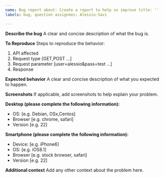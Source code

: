 ```yaml
---
name: Bug report about: Create a report to help us improve title: ''
labels: bug, question assignees: Alessio-Savi

---
```


**Describe the bug**
A clear and concise description of what the bug is.

**To Reproduce**
Steps to reproduce the behavior:

1. API affected
2. Request type [GET,POST ...]
3. Request parameter [user=alessio&pass=test ...]
4. Response

**Expected behavior**
A clear and concise description of what you expected to happen.

**Screenshots**
If applicable, add screenshots to help explain your problem.

**Desktop (please complete the following information):**

- OS: [e.g. Debian, OSx,Centos]
- Browser [e.g. chrome, safari]
- Version [e.g. 22]

**Smartphone (please complete the following information):**

- Device: [e.g. iPhone6]
- OS: [e.g. iOS8.1]
- Browser [e.g. stock browser, safari]
- Version [e.g. 22]

**Additional context**
Add any other context about the problem here.
